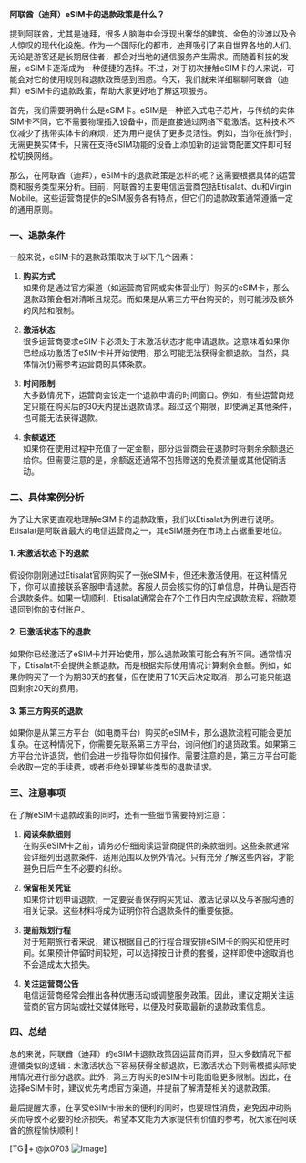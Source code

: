 **阿联酋（迪拜）eSIM卡的退款政策是什么？**

提到阿联酋，尤其是迪拜，很多人脑海中会浮现出奢华的建筑、金色的沙滩以及令人惊叹的现代化设施。作为一个国际化的都市，迪拜吸引了来自世界各地的人们。无论是游客还是长期居住者，都会对当地的通信服务产生需求。而随着科技的发展，eSIM卡逐渐成为一种便捷的选择。不过，对于初次接触eSIM卡的人来说，可能会对它的使用规则和退款政策感到困惑。今天，我们就来详细聊聊阿联酋（迪拜）eSIM卡的退款政策，帮助大家更好地了解这项服务。

首先，我们需要明确什么是eSIM卡。eSIM是一种嵌入式电子芯片，与传统的实体SIM卡不同，它不需要物理插入设备中，而是直接通过网络下载激活。这种技术不仅减少了携带实体卡的麻烦，还为用户提供了更多灵活性。例如，当你在旅行时，无需更换实体卡，只需在支持eSIM功能的设备上添加新的运营商配置文件即可轻松切换网络。

那么，在阿联酋（迪拜），eSIM卡的退款政策是怎样的呢？这需要根据具体的运营商和服务类型来分析。目前，阿联酋的主要电信运营商包括Etisalat、du和Virgin Mobile。这些运营商提供的eSIM服务各有特点，但它们的退款政策通常遵循一定的通用原则。

### 一、退款条件

一般来说，eSIM卡的退款政策取决于以下几个因素：

1. **购买方式**  
   如果你是通过官方渠道（如运营商官网或实体营业厅）购买的eSIM卡，那么退款政策会相对清晰且规范。而如果是从第三方平台购买的，则可能涉及额外的风险和限制。

2. **激活状态**  
   很多运营商要求eSIM卡必须处于未激活状态才能申请退款。这意味着如果你已经成功激活了eSIM卡并开始使用，那么可能无法获得全额退款。当然，具体情况仍需参考运营商的具体条款。

3. **时间限制**  
   大多数情况下，运营商会设定一个退款申请的时间窗口。例如，有些运营商规定只能在购买后的30天内提出退款请求。超过这个期限，即使满足其他条件，也可能无法获得退款。

4. **余额返还**  
   如果你在使用过程中充值了一定金额，部分运营商会在退款时将剩余余额退还给你。但需要注意的是，余额返还通常不包括赠送的免费流量或其他促销活动。

### 二、具体案例分析

为了让大家更直观地理解eSIM卡的退款政策，我们以Etisalat为例进行说明。Etisalat是阿联酋最大的电信运营商之一，其eSIM服务在市场上占据重要地位。

#### 1. 未激活状态下的退款
假设你刚刚通过Etisalat官网购买了一张eSIM卡，但还未激活使用。在这种情况下，你可以直接联系客服申请退款。客服人员会核实你的订单信息，并确认是否符合退款条件。如果一切顺利，Etisalat通常会在7个工作日内完成退款流程，将款项退回到你的支付账户。

#### 2. 已激活状态下的退款
如果你已经激活了eSIM卡并开始使用，那么退款政策可能会有所不同。通常情况下，Etisalat不会提供全额退款，而是根据实际使用情况计算剩余金额。例如，如果你购买了一个为期30天的套餐，但在使用了10天后决定取消，那么可能只能退回剩余20天的费用。

#### 3. 第三方购买的退款
如果你是从第三方平台（如电商平台）购买的eSIM卡，那么退款流程可能会更加复杂。在这种情况下，你需要先联系第三方平台，询问他们的退货政策。如果第三方平台允许退货，他们会进一步指导你如何操作。需要注意的是，第三方平台可能会收取一定的手续费，或者拒绝处理某些类型的退款请求。

### 三、注意事项

在了解eSIM卡退款政策的同时，还有一些细节需要特别注意：

1. **阅读条款细则**  
   在购买eSIM卡之前，请务必仔细阅读运营商提供的条款细则。这些条款通常会详细列出退款条件、适用范围以及例外情况。只有充分了解这些内容，才能避免日后产生不必要的纠纷。

2. **保留相关凭证**  
   如果你计划申请退款，一定要妥善保存购买凭证、激活记录以及与客服沟通的相关记录。这些材料将成为证明你符合退款条件的重要依据。

3. **提前规划行程**  
   对于短期旅行者来说，建议根据自己的行程合理安排eSIM卡的购买和使用时间。如果预计停留时间较短，可以选择按日计费的套餐，这样即使中途取消也不会造成太大损失。

4. **关注运营商公告**  
   电信运营商经常会推出各种优惠活动或调整服务政策。因此，建议定期关注运营商的官方网站或社交媒体账号，以便及时获取最新的退款政策信息。

### 四、总结

总的来说，阿联酋（迪拜）的eSIM卡退款政策因运营商而异，但大多数情况下都遵循类似的逻辑：未激活状态下容易获得全额退款，已激活状态下则需根据实际使用情况进行部分退款。此外，第三方购买的eSIM卡可能面临更多限制。因此，在选择eSIM卡时，建议优先考虑官方渠道，并提前了解清楚相关的退款政策。

最后提醒大家，在享受eSIM卡带来的便利的同时，也要理性消费，避免因冲动购买而导致不必要的经济损失。希望本文能为大家提供有价值的参考，祝大家在阿联酋的旅程愉快顺利！

[TG💪+ @jx0703 ![Image](https://github.com/user-attachments/assets/dbca1d08-cadb-493c-b0ec-ad6f7a83f270)]